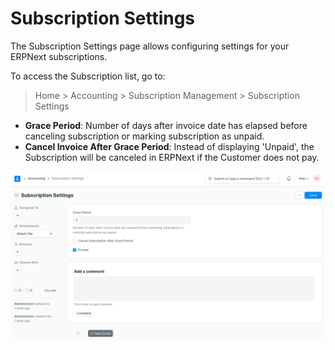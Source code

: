 
# Subscription Settings



The Subscription Settings page allows configuring settings for your ERPNext subscriptions.


To access the Subscription list, go to:



> 
> Home > Accounting > Subscription Management > Subscription Settings
> 
> 
> 


* **Grace Period**: Number of days after invoice date has elapsed before canceling subscription or marking subscription as unpaid.
* **Cancel Invoice After Grace Period**: Instead of displaying 'Unpaid', the Subscription will be canceled in ERPNext if the Customer does not pay.


![Subscription](/files/subscription-settings.png)




